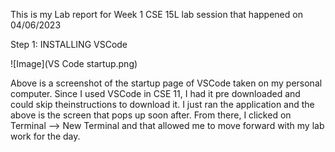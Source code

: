 This is my Lab report for Week 1 CSE 15L lab session that happened on 04/06/2023

Step 1: INSTALLING VSCode

![Image](VS Code startup.png)

Above is a screenshot of the startup page of VSCode taken on my personal computer. Since I used VSCode in CSE 11, I had it pre downloaded and could skip theinstructions to download it. I just ran the application and the above is the screen that pops up soon after. From there, I clicked on Terminal --> New Terminal and that allowed me to move forward with my lab work for the day.
